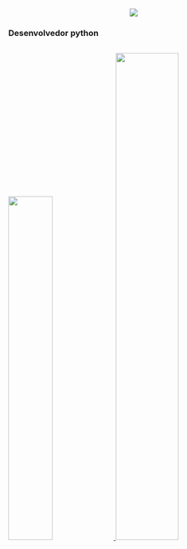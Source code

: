 <h1 align="center">
    <img src="https://readme-typing-svg.herokuapp.com/?font=Righteous&size=35&center=true&vCenter=true&width=520&height=70&duration=4000&lines=Olá!+👋;+Sou+Handerson+da+rocha+souza!;" />
</h1>
<h3>Desenvolvedor python </h3>

<!--


- 🔭 I’m currently working on ...
- 🌱 I’m currently learning ...
- 👯 I’m looking to collaborate on ...
- 🤔 I’m looking for help with ...
- 💬 Ask me about ...
- 📫 How to reach me: ...
- 😄 Pronouns: ...
- ⚡ Fun fact: ...
-->
##
<div>
  <a href="https://github.com/Handersonrs"> 
<img height="42%" src="https://github-readme-stats.vercel.app/api?username=handersonrs&show_icons=true&theme=dark&include_all_commits=true&count_private=true"/>
  <img height="50%
" src="https://github-readme-stats.vercel.app/api/top-langs/?username=handersonrs&layout=compact&langs_count=16&theme=dark"/>
</div>

